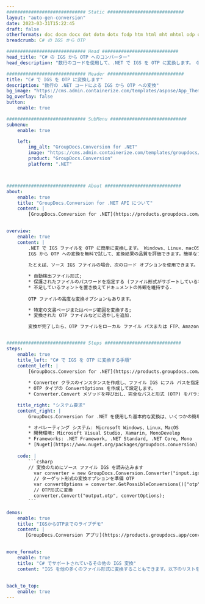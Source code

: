 ```yaml
---
############################# Static ############################
layout: "auto-gen-conversion"
date: 2023-03-31T15:22:45
draft: false
otherformats: doc docm docx dot dotm dotx fodp htm html mht mhtml odp odt otp pot potm potx pps ppsm ppsx ppt pptm pptx rtf
breadcrumb: C# の IGS から OTP

############################# Head ############################
head_title: "C# の IGS から OTP へのコンバーター"
head_description: "数行のコードを使用して、.NET で IGS を OTP に変換します。 GroupDocs ドキュメント変換 API を使用して、160 を超えるファイル形式を変換します。"

############################# Header ############################
title: "C# で IGS を OTP に変換します"
description: "数行の .NET コードによる IGS から OTP への変換"
bg_image: "https://cms.admin.containerize.com/templates/aspose/App_Themes/V3/images/bg/header1.png"
bg_overlay: false
button:
    enable: true

############################# SubMenu ############################
submenu:
    enable: true

    left:
        img_alt: "GroupDocs.Conversion for .NET"
        image: "https://cms.admin.containerize.com/templates/groupdocs/images/product-logos/90x90-noborder/groupdocs-conversion-net.png"
        product: "GroupDocs.Conversion"
        platform: ".NET"



############################# About ############################
about:
    enable: true
    title: "GroupDocs.Conversion for .NET API について"
    content: |
        [GroupDocs.Conversion for .NET](https://products.groupdocs.com/conversion/net/) を使用して、Microsoft Word、Excel、PowerPoint、PDF、Visio、およびその他の形式を変換できます。 GroupDocs.Conversion は、高いパフォーマンスが要求されるバックエンドおよび内部システムに適したスタンドアロン API です。 Microsoft や Open Office などのソフトウェアには依存しません。
    

overview:
    enable: true
    content: |
        .NET で IGS ファイルを OTP に簡単に変換します。 Windows、Linux、macOS など、任意のプラットフォームで C# コード行を 2 行だけ使用できます。
        IGS から OTP への変換を無料で試して、変換結果の品質を評価できます。簡単なファイル変換のシナリオに加えて、ソース IGS ファイルをロードし、出力 OTP 結果を保存するためのより高度なオプションを試すことができます。 
        
        たとえば、ソース IGS ファイルの場合、次のロード オプションを使用できます。

        * 自動検出ファイル形式;
        * 保護されたファイルのパスワードを指定する (ファイル形式がサポートしている場合);
        * 不足しているフォントを置き換えてドキュメントの外観を維持する.
        
        OTP ファイルの高度な変換オプションもあります。

        * 特定の文書ページまたはページ範囲を変換する;
        * 変換された OTP ファイルなどに透かしを追加.

        変換が完了したら、OTP ファイルをローカル ファイル パスまたは FTP、Amazon S3、Google Drive、Dropbox などのサードパーティ ストレージに保存できます。注意してください - IGS を {{ に変換するにはTO}} MS Office、Open Office、Adobe Acrobat Reader などの追加のソフトウェアをインストールする必要はありません。


############################# Steps ############################
steps:
    enable: true
    title_left: "C# で IGS を OTP に変換する手順"
    content_left: |
        [GroupDocs.Conversion for .NET](https://products.groupdocs.com/conversion/net/) を使用すると、開発者は数行のコードで IGS ファイルを OTP に簡単に変換できます。
        
        * Converter クラスのインスタンスを作成し、ファイル IGS にフル パスを指定します。
        * OTP タイプの ConvertOptions を作成して設定します。
        * Converter.Convert メソッドを呼び出し、完全なパスと形式 (OTP) をパラメーターとして渡します。

    title_right: "システム要求"
    content_right: |
        GroupDocs.Conversion for .NET を使用した基本的な変換は、いくつかの簡単な手順で実行できます。当社の API は、すべての主要なプラットフォームとオペレーティング システムでサポートされています。以下のコードを実行する前に、システムに次の前提条件がインストールされていることを確認してください。

        * オペレーティング システム: Microsoft Windows、Linux、MacOS
        * 開発環境: Microsoft Visual Studio, Xamarin, MonoDevelop
        * Frameworks: .NET Framework, .NET Standard, .NET Core, Mono
        * [Nuget](https://www.nuget.org/packages/groupdocs.conversion) から最新の GroupDocs.Conversion for .NET を取得します
         
    code: |
        ```csharp    
        // 変換のためにソース ファイル IGS を読み込みます
          var converter = new GroupDocs.Conversion.Converter("input.igs");
          // ターゲット形式の変換オプションを準備 OTP
          var convertOptions = converter.GetPossibleConversions()["otp"].ConvertOptions;
          // OTP形式に変換
          converter.Convert("output.otp", convertOptions);
        ```

demos:
    enable: true
    title: "IGSからOTPまでのライブデモ"
    content: |
       [GroupDocs.Conversion アプリ](https://products.groupdocs.app/conversion/family) Web サイトにアクセスして、今すぐ IGS を OTP に変換してください。オンラインデモには次の利点があります
          

more_formats:
    enable: true
    title: "C# でサポートされているその他の IGS 変換"
    content: "IGS を他の多くのファイル形式に変換することもできます。以下のリストをご覧ください。"
       
       
back_to_top:
    enable: true
---
```

